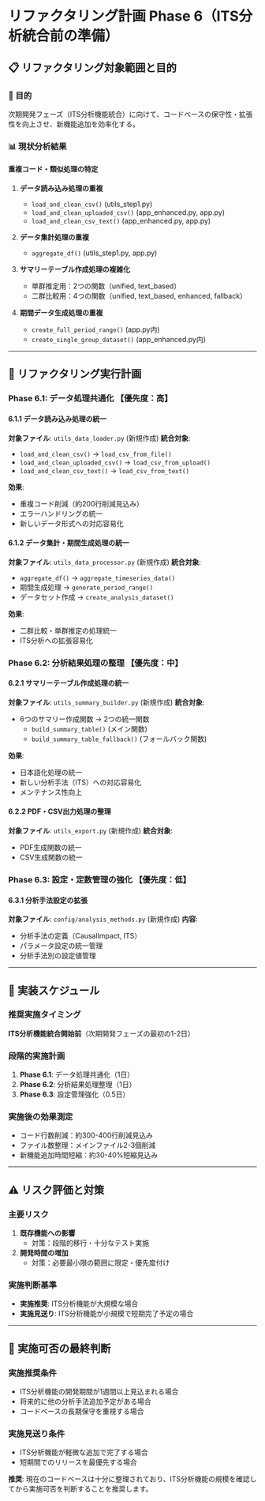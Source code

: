 # リファクタリング計画 Phase 6（ITS分析統合前の準備）

## 📋 リファクタリング対象範囲と目的

### 🎯 目的
次期開発フェーズ（ITS分析機能統合）に向けて、コードベースの保守性・拡張性を向上させ、新機能追加を効率化する。

### 📊 現状分析結果

#### 重複コード・類似処理の特定
1. **データ読み込み処理の重複**
   - `load_and_clean_csv()` (utils_step1.py)
   - `load_and_clean_uploaded_csv()` (app_enhanced.py, app.py)
   - `load_and_clean_csv_text()` (app_enhanced.py, app.py)

2. **データ集計処理の重複**
   - `aggregate_df()` (utils_step1.py, app.py)

3. **サマリーテーブル作成処理の複雑化**
   - 単群推定用：2つの関数（unified, text_based）
   - 二群比較用：4つの関数（unified, text_based, enhanced, fallback）

4. **期間データ生成処理の重複**
   - `create_full_period_range()` (app.py内)
   - `create_single_group_dataset()` (app_enhanced.py内)

---

## 🔧 リファクタリング実行計画

### Phase 6.1: データ処理共通化 【優先度：高】

#### 6.1.1 データ読み込み処理の統一
**対象ファイル**: `utils_data_loader.py` (新規作成)
**統合対象**:
- `load_and_clean_csv()` → `load_csv_from_file()`
- `load_and_clean_uploaded_csv()` → `load_csv_from_upload()`
- `load_and_clean_csv_text()` → `load_csv_from_text()`

**効果**:
- 重複コード削減（約200行削減見込み）
- エラーハンドリングの統一
- 新しいデータ形式への対応容易化

#### 6.1.2 データ集計・期間生成処理の統一
**対象ファイル**: `utils_data_processor.py` (新規作成)
**統合対象**:
- `aggregate_df()` → `aggregate_timeseries_data()`
- 期間生成処理 → `generate_period_range()`
- データセット作成 → `create_analysis_dataset()`

**効果**:
- 二群比較・単群推定の処理統一
- ITS分析への拡張容易化

### Phase 6.2: 分析結果処理の整理 【優先度：中】

#### 6.2.1 サマリーテーブル作成処理の統一
**対象ファイル**: `utils_summary_builder.py` (新規作成)
**統合対象**:
- 6つのサマリー作成関数 → 2つの統一関数
  - `build_summary_table()` (メイン関数)
  - `build_summary_table_fallback()` (フォールバック関数)

**効果**:
- 日本語化処理の統一
- 新しい分析手法（ITS）への対応容易化
- メンテナンス性向上

#### 6.2.2 PDF・CSV出力処理の整理
**対象ファイル**: `utils_export.py` (新規作成)
**統合対象**:
- PDF生成関数の統一
- CSV生成関数の統一

### Phase 6.3: 設定・定数管理の強化 【優先度：低】

#### 6.3.1 分析手法設定の拡張
**対象ファイル**: `config/analysis_methods.py` (新規作成)
**内容**:
- 分析手法の定義（CausalImpact, ITS）
- パラメータ設定の統一管理
- 分析手法別の設定値管理

---

## 📅 実装スケジュール

### 推奨実施タイミング
**ITS分析機能統合開始前**（次期開発フェーズの最初の1-2日）

### 段階的実施計画
1. **Phase 6.1**: データ処理共通化（1日）
2. **Phase 6.2**: 分析結果処理整理（1日）
3. **Phase 6.3**: 設定管理強化（0.5日）

### 実施後の効果測定
- コード行数削減：約300-400行削減見込み
- ファイル数整理：メインファイル2-3個削減
- 新機能追加時間短縮：約30-40%短縮見込み

---

## ⚠️ リスク評価と対策

### 主要リスク
1. **既存機能への影響**
   - 対策：段階的移行・十分なテスト実施
2. **開発時間の増加**
   - 対策：必要最小限の範囲に限定・優先度付け

### 実施判断基準
- **実施推奨**: ITS分析機能が大規模な場合
- **実施見送り**: ITS分析機能が小規模で短期完了予定の場合

---

## 📝 実施可否の最終判断

### 実施推奨条件
- ITS分析機能の開発期間が1週間以上見込まれる場合
- 将来的に他の分析手法追加予定がある場合
- コードベースの長期保守を重視する場合

### 実施見送り条件
- ITS分析機能が軽微な追加で完了する場合
- 短期間でのリリースを最優先する場合

**推奨**: 現在のコードベースは十分に整理されており、ITS分析機能の規模を確認してから実施可否を判断することを推奨します。 